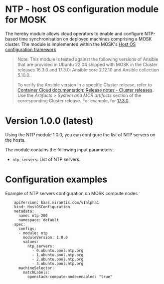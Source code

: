 # NTP - host OS configuration module for MOSK

The hereby module allows cloud operators to enable and configure NTP-based time synchronisation on deployed machines comprising a MOSK cluster. The module is implemented within the MOSK's [Host OS configuration framework](https://docs.mirantis.com/mosk/latest/ops/bm-operations/host-os-conf.html)

> Note: This module is tested against the following versions of Ansible that are provided in Ubuntu 22.04 shipped with MOSK
> in the Cluster releases 16.3.0 and 17.3.0: Ansible core 2.12.10 and Ansible collection 5.10.0.
>
> To verify the Ansible version in a specific Cluster release, refer to
> [Container Cloud documentation: Release notes - Cluster releases](https://docs.mirantis.com/container-cloud/latest/release-notes/cluster-releases.html).
> Use the *Artifacts > System and MCR artifacts* section of the corresponding Cluster release. For example, for
> [17.3.0](https://docs.mirantis.com/container-cloud/latest/release-notes/cluster-releases/17-x/17-3-x/17-3-0/17-3-0-artifacts.html#system-and-mcr-artifacts).

# Version 1.0.0 (latest)

Using the NTP module 1.0.0, you can configure the list of NTP servers on the hosts.

The module contains the following input parameters:

- `ntp_servers`: List of NTP servers.

# Configuration examples

Example of NTP servers configuration on MOSK compute nodes

```
    apiVersion: kaas.mirantis.com/v1alpha1
    kind: HostOSConfiguration
    metadata:
      name: ntp-200
      namespace: default
    spec:
      configs:
      - module: ntp
        moduleVersion: 1.0.0
        values:
          ntp_servers:
            - 0.ubuntu.pool.ntp.org
            - 1.ubuntu.pool.ntp.org
            - 2.ubuntu.pool.ntp.org
            - 3.ubuntu.pool.ntp.org
      machineSelector:
        matchLabels:
          openstack-compute-node=enabled: "true"
```
